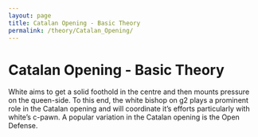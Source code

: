 ```yaml
---
layout: page
title: Catalan Opening - Basic Theory
permalink: /theory/Catalan_Opening/
---
```


# Catalan Opening - Basic Theory

White aims to get a solid foothold in the centre and then mounts pressure on the queen-side. To this end, the white bishop on g2 plays a prominent role in the Catalan opening and will coordinate it’s efforts particularly with white’s c-pawn.
A popular variation in the Catalan opening is the Open Defense.
